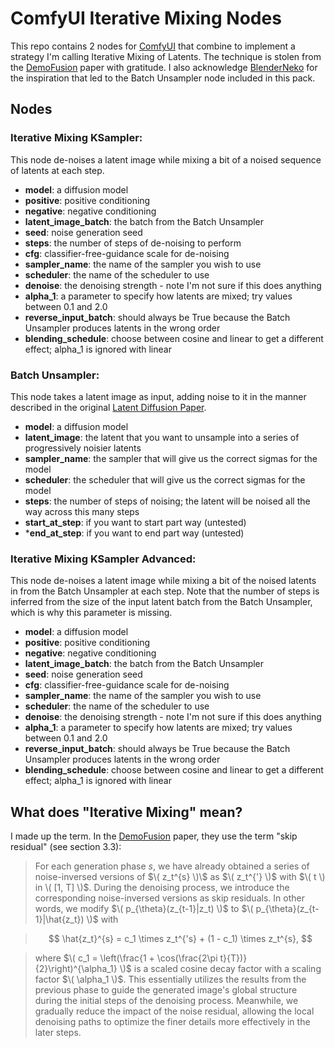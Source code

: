 # ComfyUI Iterative Mixing Nodes

This repo contains 2 nodes for [ComfyUI](https://github.com/comfyanonymous/ComfyUI) that combine to implement a strategy I'm calling Iterative Mixing of Latents.
The technique is stolen from the [DemoFusion](https://arxiv.org/abs/2311.16973) paper with gratitude. I also acknowledge [BlenderNeko](https://github.com/BlenderNeko) for the inspiration that led to the Batch Unsampler node included in this pack.

## Nodes

### Iterative Mixing KSampler:
This node de-noises a latent image while mixing a bit of a noised sequence of latents at each step.
- **model**: a diffusion model
- **positive**: positive conditioning
- **negative**: negative conditioning
- **latent_image_batch**: the batch from the Batch Unsampler
- **seed**: noise generation seed
- **steps**: the number of steps of de-noising to perform
- **cfg**: classifier-free-guidance scale for de-noising
- **sampler_name**: the name of the sampler you wish to use
- **scheduler**: the name of the scheduler to use
- **denoise**: the denoising strength - note I'm not sure if this does anything
- **alpha_1**: a parameter to specify how latents are mixed; try values between 0.1 and 2.0
- **reverse_input_batch**: should always be True because the Batch Unsampler produces latents in the wrong order
- **blending_schedule**: choose between cosine and linear to get a different effect; alpha_1 is ignored with linear

### Batch Unsampler:
This node takes a latent image as input, adding noise to it in the manner described in the original [Latent Diffusion Paper](https://arxiv.org/abs/2112.10752).
- **model**: a diffusion model
- **latent_image**: the latent that you want to unsample into a series of progressively noisier latents
- **sampler_name**: the sampler that will give us the correct sigmas for the model
- **scheduler**: the scheduler that will give us the correct sigmas for the model
- **steps**: the number of steps of noising; the latent will be noised all the way across this many steps
- **start_at_step**: if you want to start part way (untested)
- ***end_at_step**: if you want to end part way (untested)

### Iterative Mixing KSampler Advanced:
This node de-noises a latent image while mixing a bit of the noised latents in from the Batch Unsampler at each step. Note that the number of steps is inferred from the size of the input latent batch from the Batch Unsampler, which is why this parameter is missing.
- **model**: a diffusion model
- **positive**: positive conditioning
- **negative**: negative conditioning
- **latent_image_batch**: the batch from the Batch Unsampler
- **seed**: noise generation seed
- **cfg**: classifier-free-guidance scale for de-noising
- **sampler_name**: the name of the sampler you wish to use
- **scheduler**: the name of the scheduler to use
- **denoise**: the denoising strength - note I'm not sure if this does anything
- **alpha_1**: a parameter to specify how latents are mixed; try values between 0.1 and 2.0
- **reverse_input_batch**: should always be True because the Batch Unsampler produces latents in the wrong order
- **blending_schedule**: choose between cosine and linear to get a different effect; alpha_1 is ignored with linear

## What does "Iterative Mixing" mean?

I made up the term. In the [DemoFusion](https://arxiv.org/abs/2311.16973) paper, they use the term "skip residual" (see section 3.3):

> For each generation phase $`s`$, we have already obtained a series of noise-inversed versions of $`\( z_t^{s} \)\`$ as $`\( z_t^{'} \)`$ with $`\( t \) in \( [1, T] \)`$. During the denoising process, we introduce the corresponding noise-inversed versions as skip residuals. In other words, we modify $`\( p_{\theta}(z_{t-1}|z_t) \)`$ to $`\( p_{\theta}(z_{t-1}|\hat{z_t}) \)`$ with

> $$
\hat{z_t}^{s} = c_1 \times z_t^{'s} + (1 - c_1) \times z_t^{s},
$$

> where $`\( c_1 = \left(\frac{1 + \cos(\frac{2\pi t}{T})}{2}\right)^{\alpha_1} \)`$ is a scaled cosine decay factor with a scaling factor $`\( \alpha_1 \)`$. This essentially utilizes the results from the previous phase to guide the generated image's global structure during the initial steps of the denoising process. Meanwhile, we gradually reduce the impact of the noise residual, allowing the local denoising paths to optimize the finer details more effectively in the later steps.

